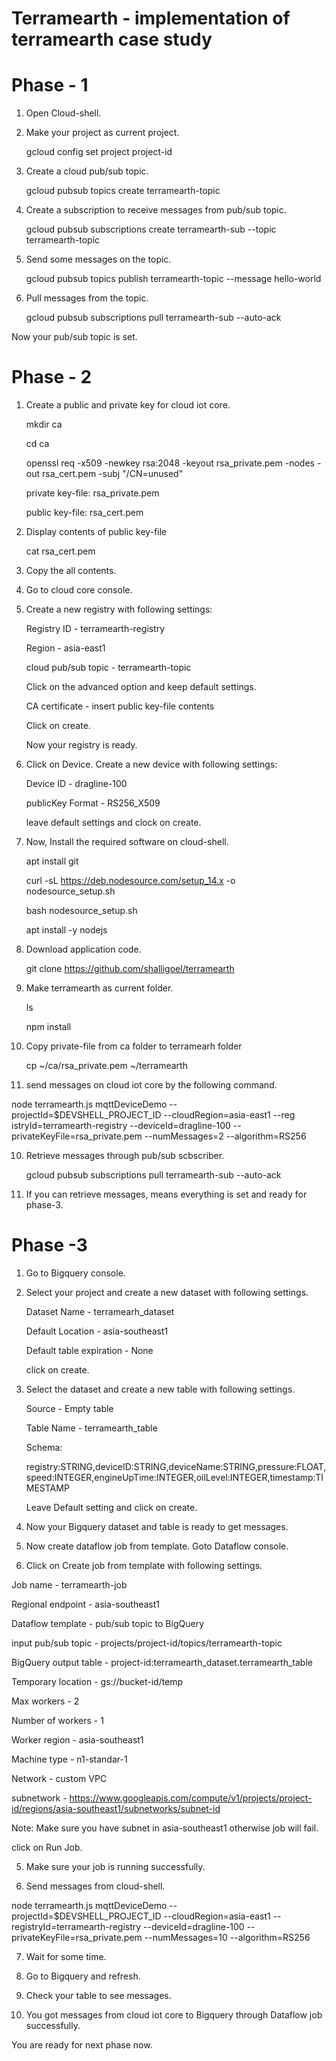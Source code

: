 # Terramearth - implementation of terramearth case study

# Phase - 1

1. Open Cloud-shell.

2. Make your project as current project.

    gcloud config set project project-id

3. Create a cloud pub/sub topic.

   gcloud pubsub topics create terramearth-topic

4. Create a subscription to receive messages from pub/sub topic.

   gcloud pubsub subscriptions create terramearth-sub --topic terramearth-topic

5. Send some messages on the topic.

   gcloud pubsub topics publish terramearth-topic --message hello-world

6. Pull messages from the topic.

   gcloud pubsub subscriptions pull terramearth-sub --auto-ack


Now your pub/sub topic is set.



# Phase - 2

1. Create a public and private key for cloud iot core.
   
   mkdir ca

   cd ca

   openssl req -x509 -newkey rsa:2048 -keyout rsa_private.pem -nodes -out rsa_cert.pem -subj "/CN=unused"

   private key-file: rsa_private.pem

   public key-file: rsa_cert.pem

2. Display contents of public key-file
 
   cat rsa_cert.pem

3. Copy the all contents.

4. Go to cloud core console.

5. Create a new registry with following settings:
   
    Registry ID - terramearth-registry

    Region - asia-east1

    cloud pub/sub topic - terramearth-topic

    Click on the advanced option and keep default settings. 

    CA certificate - insert public key-file contents

    Click on create.

    Now your registry is ready.

6. Click on Device. Create a new device with following settings:

    Device ID - dragline-100

    publicKey Format - RS256_X509

    leave default settings and clock on create.

7.  Now, Install the required software on cloud-shell.

    apt install git

    curl -sL https://deb.nodesource.com/setup_14.x -o nodesource_setup.sh

    bash nodesource_setup.sh

    apt install -y nodejs

6.  Download application code.
     
     git clone https://github.com/shalligoel/terramearth

7. Make terramearth as current folder.

   ls

   npm install

8. Copy private-file from ca folder to terramearh folder

   cp ~/ca/rsa_private.pem ~/terramearth

9.  send messages on cloud iot core by the following command.


   node terramearth.js mqttDeviceDemo --projectId=$DEVSHELL_PROJECT_ID --cloudRegion=asia-east1 --reg
istryId=terramearth-registry --deviceId=dragline-100 --privateKeyFile=rsa_private.pem --numMessages=2 --algorithm=RS256


10. Retrieve messages through pub/sub scbscriber.
    
    gcloud pubsub subscriptions pull terramearth-sub --auto-ack


11. If you can retrieve messages, means everything is set and ready for phase-3.



# Phase -3 

1. Go to Bigquery console.

2. Select your project and create a new dataset with following settings.
   
   Dataset Name - terramearh_dataset
   
   Default Location - asia-southeast1
   
   Default table expiration - None
   
   click on create.

3. Select the dataset and create a new table with following settings.

   Source - Empty table
   
   Table Name - terramearth_table
   
   Schema:
   
   registry:STRING,deviceID:STRING,deviceName:STRING,pressure:FLOAT,speed:INTEGER,engineUpTime:INTEGER,oilLevel:INTEGER,timestamp:TIMESTAMP

   Leave Default setting and click on create.

4. Now your Bigquery dataset and table is ready to get messages.


5. Now create dataflow job from template. Goto Dataflow console.

6. Click on Create job from template with following settings.

Job name - terramearth-job

Regional endpoint - asia-southeast1

Dataflow template - pub/sub topic to BigQuery

input pub/sub topic - projects/project-id/topics/terramearth-topic

BigQuery output table - project-id:terramearth_dataset.terramearth_table


Temporary location - gs://bucket-id/temp

Max workers - 2

Number of workers - 1

Worker region - asia-southeast1

Machine type - n1-standar-1

Network - custom VPC 

subnetwork - https://www.googleapis.com/compute/v1/projects/project-id/regions/asia-southeast1/subnetworks/subnet-id

Note: Make sure you have subnet in asia-southeast1 otherwise job will fail.

click on Run Job.


5. Make sure your job is running successfully.

6.  Send messages from cloud-shell.

   node terramearth.js mqttDeviceDemo --projectId=$DEVSHELL_PROJECT_ID --cloudRegion=asia-east1 --registryId=terramearth-registry --deviceId=dragline-100 --privateKeyFile=rsa_private.pem --numMessages=10 --algorithm=RS256

7. Wait for some time.

8. Go to Bigquery and refresh.

9. Check your table to see messages.

10. You got messages from cloud iot core to Bigquery through Dataflow job successfully.

You are ready for next phase now.


